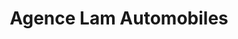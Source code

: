 ---
title: "Agence Lam Automobiles"
url: /hottot-les-bagues/agence-lam-automobiles/
shop: Autowerkstatt
---